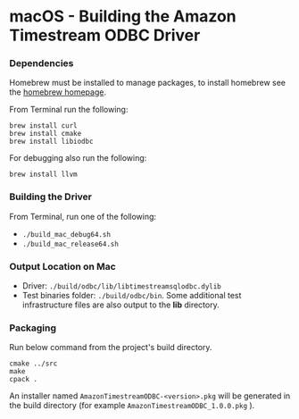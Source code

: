 # macOS - Building the Amazon Timestream ODBC Driver

### Dependencies

Homebrew must be installed to manage packages, to install homebrew see the [homebrew homepage](https://brew.sh/).

From Terminal run the following:
```
brew install curl
brew install cmake
brew install libiodbc
```

For debugging also run the following:
```
brew install llvm
```

### Building the Driver

From Terminal, run one of the following:
* `./build_mac_debug64.sh`
* `./build_mac_release64.sh`

### Output Location on Mac

* Driver: `./build/odbc/lib/libtimestreamsqlodbc.dylib`
* Test binaries folder: `./build/odbc/bin`. Some additional test infrastructure files are also output to the **lib** directory.

### Packaging

Run below command from the project's build directory.
```
cmake ../src
make
cpack .
```

An installer named `AmazonTimestreamODBC-<version>.pkg` will be generated in the build directory (for example `AmazonTimestreamODBC_1.0.0.pkg` ).
